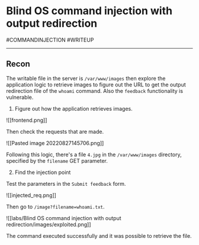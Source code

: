 # Blind OS command injection with output redirection
#COMMANDINJECTION 
#WRITEUP 
<hr>

## Recon

The writable file in the server is `/var/www/images` then explore the application logic to retrieve images to figure out the URL to  get the output redirection file of the `whoami` command. Also the `feedback` functionality is vulnerable.


1. Figure out how the application retrieves images.

![[frontend.png]]

Then check the requests that are made.

![[Pasted image 20220827145706.png]]

Following this logic, there's a file `4.jpg` in the `/var/www/images` directory, specified by the `filename` GET parameter.

2. Find the injection point

Test the parameters in the `Submit feedback` form.

![[injected_req.png]]

Then go to `/image?filename=whoami.txt`.

![[labs/Blind OS command injection with output redirection/images/exploited.png]]

The command executed successfully and it was possible to retrieve the file.
